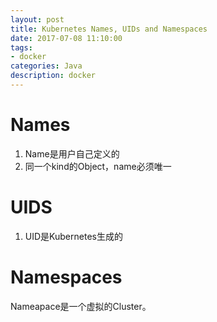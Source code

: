 ```yaml
---
layout: post
title: Kubernetes Names, UIDs and Namespaces
date: 2017-07-08 11:10:00
tags:
- docker
categories: Java
description: docker
---
```


# Names
1. Name是用户自己定义的
2. 同一个kind的Object，name必须唯一


# UIDS
1. UID是Kubernetes生成的

# Namespaces

Nameapace是一个虚拟的Cluster。
